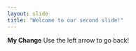 ```yaml
---
layout: slide
title: "Welcome to our second slide!"
---
```

**My Change**
Use the left arrow to go back!
